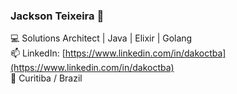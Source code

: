 ### Jackson Teixeira 👋

<!--
- :brazil: I'm brasilian and I live with my wife 💏 and two pugs :dog::dog:
- :computer: I've been working with software development for almost 20 years
- 🔭 I’m currently working on [Dextra Digital](https://dextra.com.br/)
- 🌱 I’m currently learning [Golang](https://golang.org/) and [Kotlin](https://kotlinlang.org/)
- 📫 How to reach me: [LinkedIn](https://www.linkedin.com/in/dakoctba)
- 👯 I’m looking to collaborate on ...
- 🤔 I’m looking for help with ...
- 💬 Ask me about ...
- 😄 Pronouns: ...
- ⚡ Fun fact: ...
-->

💻 Solutions Architect | Java | Elixir | Golang<br>📫 LinkedIn: [https://www.linkedin.com/in/dakoctba](https://www.linkedin.com/in/dakoctba)<br>📌 Curitiba / Brazil
